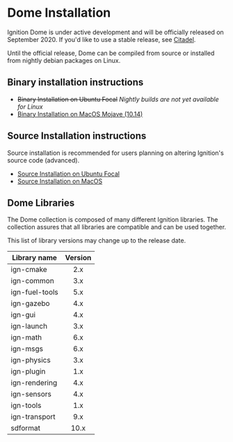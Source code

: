 # Dome Installation

Ignition Dome is under active development and will be officially released on
September 2020. If you'd like to use a stable release, see
[Citadel](/docs/citadel).

Until the official release, Dome can be compiled from source or installed
from nightly debian packages on Linux.

## Binary installation instructions

 * ~~Binary Installation on Ubuntu Focal~~ *Nightly builds are not yet available for Linux*
 * [Binary Installation on MacOS Mojave (10.14)](install_osx)

## Source Installation instructions

Source installation is recommended for users planning on altering Ignition's source code (advanced).

 * [Source Installation on Ubuntu Focal](install_ubuntu_src)
 * [Source Installation on MacOS](install_osx_src)

## Dome Libraries

The Dome collection is composed of many different Ignition libraries. The
collection assures that all libraries are compatible and can be used together.

This list of library versions may change up to the release date.

| Library name       | Version       |
| ------------------ |:-------------:|
|   ign-cmake        |       2.x     |
|   ign-common       |       3.x     |
|   ign-fuel-tools   |       5.x     |
|   ign-gazebo       |       4.x     |
|   ign-gui          |       4.x     |
|   ign-launch       |       3.x     |
|   ign-math         |       6.x     |
|   ign-msgs         |       6.x     |
|   ign-physics      |       3.x     |
|   ign-plugin       |       1.x     |
|   ign-rendering    |       4.x     |
|   ign-sensors      |       4.x     |
|   ign-tools        |       1.x     |
|   ign-transport    |       9.x     |
|   sdformat         |      10.x     |

